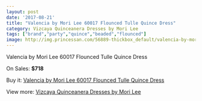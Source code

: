 ```yaml
---
layout: post
date: '2017-08-21'
title: "Valencia by Mori Lee 60017 Flounced Tulle Quince Dress"
category: Vizcaya Quinceanera Dresses by Mori Lee
tags: ["brand","party","quince","beaded","flounced"]
image: http://img.princessan.com/56889-thickbox_default/valencia-by-mori-lee-60017-flounced-tulle-quince-dress.jpg
---
```

Valencia by Mori Lee 60017 Flounced Tulle Quince Dress

On Sales: **$718**
<a href="https://www.princessan.com/en/25302-valencia-by-mori-lee-60017-flounced-tulle-quince-dress.html"><amp-img layout="responsive" width="600" height="600" src="//img.princessan.com/56889-thickbox_default/valencia-by-mori-lee-60017-flounced-tulle-quince-dress.jpg" alt="Valencia by Mori Lee 60017 Flounced Tulle Quince Dress 0" /></a>
<a href="https://www.princessan.com/en/25302-valencia-by-mori-lee-60017-flounced-tulle-quince-dress.html"><amp-img layout="responsive" width="600" height="600" src="//img.princessan.com/56893-thickbox_default/valencia-by-mori-lee-60017-flounced-tulle-quince-dress.jpg" alt="Valencia by Mori Lee 60017 Flounced Tulle Quince Dress 1" /></a>
<a href="https://www.princessan.com/en/25302-valencia-by-mori-lee-60017-flounced-tulle-quince-dress.html"><amp-img layout="responsive" width="600" height="600" src="//img.princessan.com/56892-thickbox_default/valencia-by-mori-lee-60017-flounced-tulle-quince-dress.jpg" alt="Valencia by Mori Lee 60017 Flounced Tulle Quince Dress 2" /></a>
<a href="https://www.princessan.com/en/25302-valencia-by-mori-lee-60017-flounced-tulle-quince-dress.html"><amp-img layout="responsive" width="600" height="600" src="//img.princessan.com/56891-thickbox_default/valencia-by-mori-lee-60017-flounced-tulle-quince-dress.jpg" alt="Valencia by Mori Lee 60017 Flounced Tulle Quince Dress 3" /></a>
<a href="https://www.princessan.com/en/25302-valencia-by-mori-lee-60017-flounced-tulle-quince-dress.html"><amp-img layout="responsive" width="600" height="600" src="//img.princessan.com/56890-thickbox_default/valencia-by-mori-lee-60017-flounced-tulle-quince-dress.jpg" alt="Valencia by Mori Lee 60017 Flounced Tulle Quince Dress 4" /></a>

Buy it: [Valencia by Mori Lee 60017 Flounced Tulle Quince Dress](https://www.princessan.com/en/25302-valencia-by-mori-lee-60017-flounced-tulle-quince-dress.html "Valencia by Mori Lee 60017 Flounced Tulle Quince Dress")

View more: [Vizcaya Quinceanera Dresses by Mori Lee](https://www.princessan.com/en/151- "Vizcaya Quinceanera Dresses by Mori Lee")